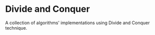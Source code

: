 # Divide and Conquer
A collection of algorithms' implementations using Divide and Conquer technique.
